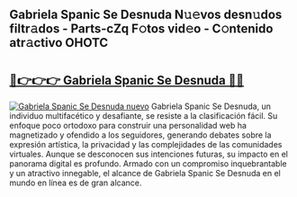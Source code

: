 ## Gabriela Spanic Se Desnuda N𝚞𝚎vos desn𝚞dos filtr𝚊dos - Parts-cZq F𝚘tos vid𝚎o - C𝚘ntenido atr𝚊ctivo OHOTC

# <h2><a href="http://mb6zhy.tromn.icu/?c=Gabriela+Spanic+Se+Desnuda">🔗👉👉👉 Gabriela Spanic Se Desnuda 🔗🔗</a></h2>

[![Gabriela Spanic Se Desnuda nuevo](https://i.imgur.com/pEAQMta.gif)](http://mb6zhy.tromn.icu/?c=Gabriela+Spanic+Se+Desnuda)
Gabriela Spanic Se Desnuda, un individuo multifacético y desafiante, se resiste a la clasificación fácil. Su enfoque poco ortodoxo para construir una personalidad web ha magnetizado y ofendido a los seguidores, generando debates sobre la expresión artística, la privacidad y las complejidades de las comunidades virtuales. Aunque se desconocen sus intenciones futuras, su impacto en el panorama digital es profundo. Armado con un compromiso inquebrantable y un atractivo innegable, el alcance de Gabriela Spanic Se Desnuda en el mundo en línea es de gran alcance.
